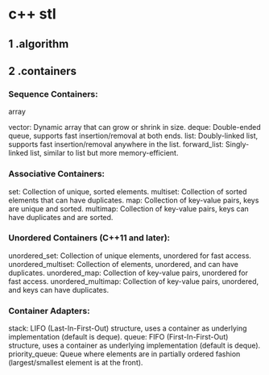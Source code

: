# c++ stl

## 1 .algorithm

## 2 .containers

### Sequence Containers:

array

vector: Dynamic array that can grow or shrink in size.
deque: Double-ended queue, supports fast insertion/removal at both ends.
list: Doubly-linked list, supports fast insertion/removal anywhere in the list.
forward_list: Singly-linked list, similar to list but more memory-efficient.

### Associative Containers:

set: Collection of unique, sorted elements.
multiset: Collection of sorted elements that can have duplicates.
map: Collection of key-value pairs, keys are unique and sorted.
multimap: Collection of key-value pairs, keys can have duplicates and are sorted.

### Unordered Containers (C++11 and later):

unordered_set: Collection of unique elements, unordered for fast access.
unordered_multiset: Collection of elements, unordered, and can have duplicates.
unordered_map: Collection of key-value pairs, unordered for fast access.
unordered_multimap: Collection of key-value pairs, unordered, and keys can have duplicates.

### Container Adapters:

stack: LIFO (Last-In-First-Out) structure, uses a container as underlying implementation (default is deque).
queue: FIFO (First-In-First-Out) structure, uses a container as underlying implementation (default is deque).
priority_queue: Queue where elements are in partially ordered fashion (largest/smallest element is at the front).
